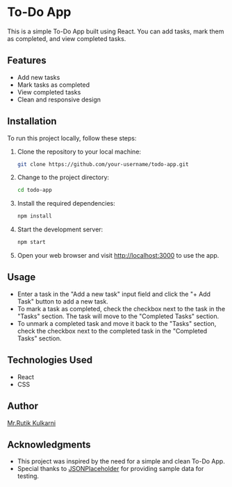 # To-Do App

This is a simple To-Do App built using React. You can add tasks, mark them as completed, and view completed tasks.

## Features

- Add new tasks
- Mark tasks as completed
- View completed tasks
- Clean and responsive design

## Installation

To run this project locally, follow these steps:

1. Clone the repository to your local machine:

   ```bash
   git clone https://github.com/your-username/todo-app.git
   ```

2. Change to the project directory:

   ```bash
   cd todo-app
   ```

3. Install the required dependencies:

   ```bash
   npm install
   ```

4. Start the development server:

   ```bash
   npm start
   ```

5. Open your web browser and visit [http://localhost:3000](http://localhost:3000) to use the app.

## Usage

- Enter a task in the "Add a new task" input field and click the "+ Add Task" button to add a new task.
- To mark a task as completed, check the checkbox next to the task in the "Tasks" section. The task will move to the "Completed Tasks" section.
- To unmark a completed task and move it back to the "Tasks" section, check the checkbox next to the completed task in the "Completed Tasks" section.

## Technologies Used

- React
- CSS

## Author

[Mr.Rutik Kulkarni](https://www.linkedin.com/in/rutikkulkarni)

## Acknowledgments

- This project was inspired by the need for a simple and clean To-Do App.
- Special thanks to [JSONPlaceholder](https://jsonplaceholder.typicode.com/) for providing sample data for testing.
